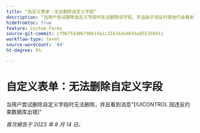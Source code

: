 ```yaml
---
title: “自定义表单：无法删除自定义字段”
description: “当用户尝试删除自定义字段时无法删除该字段，并且由于违反约束他们会看到消息‘数据库错误’。”
hidefromtoc: true
feature: Custom Forms
source-git-commit: cf9b754306798b19a1c3161b3e4645a855350d11
workflow-type: tm+mt
source-wordcount: '64'
ht-degree: 6%

---
```



# 自定义表单：无法删除自定义字段

当用户尝试删除自定义字段时无法删除，并且看到消息&quot;[!UICONTROL 因违反约束数据库出错]“

_首次报告于 2023 年 8 月 14 日。_

